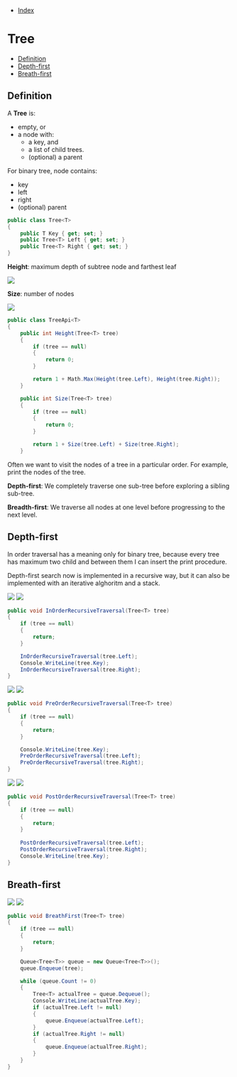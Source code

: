 * [Index](https://github.com/KiraDiShira/AlgorithmsAndDataStructures/blob/master/README.md#project-title)

# Tree

* [Definition](#definition)
* [Depth-first](#depth-first)
* [Breath-first](#breath-first)

## Definition

A **Tree** is:

* empty, or
* a node with:
  * a key, and
  * a list of child trees.
  * (optional) a parent
  
For binary tree, node contains:
* key
* left
* right
* (optional) parent

```c#
public class Tree<T>
{
    public T Key { get; set; }
    public Tree<T> Left { get; set; }
    public Tree<T> Right { get; set; }
}
```


**Height**: maximum depth of subtree node and farthest leaf

<img src="https://github.com/KiraDiShira/AlgorithmsAndDataStructures/blob/master/RepoFiles/Tree/Images/tree1.PNG" />

**Size**: number of nodes

<img src="https://github.com/KiraDiShira/AlgorithmsAndDataStructures/blob/master/RepoFiles/Tree/Images/tree2.PNG" />

```c#
public class TreeApi<T>
{
    public int Height(Tree<T> tree)
    {
        if (tree == null)
        {
            return 0;
        }

        return 1 + Math.Max(Height(tree.Left), Height(tree.Right));
    }

    public int Size(Tree<T> tree)
    {
        if (tree == null)
        {
            return 0;
        }

        return 1 + Size(tree.Left) + Size(tree.Right);
    }
```

Often we want to visit the nodes of a tree in a particular order. For example, print the nodes of the tree.

**Depth-first**: We completely traverse one sub-tree before exploring a sibling sub-tree.

**Breadth-first**: We traverse all nodes at one level before progressing to the next level.

## Depth-first

In order traversal has a meaning only for binary tree, because every tree has maximum two child and between them I can insert the print procedure.

Depth-first search now is implemented in a recursive way, but it can also be implemented with an iterative alghoritm and a stack.

<img src="https://github.com/KiraDiShira/AlgorithmsAndDataStructures/blob/master/RepoFiles/Tree/Images/tree3.PNG" />
<img src="https://github.com/KiraDiShira/AlgorithmsAndDataStructures/blob/master/RepoFiles/Tree/Images/tree4.PNG" />

```c#
public void InOrderRecursiveTraversal(Tree<T> tree)
{
    if (tree == null)
    {
        return;
    }

    InOrderRecursiveTraversal(tree.Left);
    Console.WriteLine(tree.Key);
    InOrderRecursiveTraversal(tree.Right);
}
```

<img src="https://github.com/KiraDiShira/AlgorithmsAndDataStructures/blob/master/RepoFiles/Tree/Images/tree5.PNG" />
<img src="https://github.com/KiraDiShira/AlgorithmsAndDataStructures/blob/master/RepoFiles/Tree/Images/tree6.PNG" />

```c#
public void PreOrderRecursiveTraversal(Tree<T> tree)
{
    if (tree == null)
    {
        return;
    }

    Console.WriteLine(tree.Key);
    PreOrderRecursiveTraversal(tree.Left);
    PreOrderRecursiveTraversal(tree.Right);
}
```

<img src="https://github.com/KiraDiShira/AlgorithmsAndDataStructures/blob/master/RepoFiles/Tree/Images/tree7.PNG" />
<img src="https://github.com/KiraDiShira/AlgorithmsAndDataStructures/blob/master/RepoFiles/Tree/Images/tree8.PNG" />

```c#
public void PostOrderRecursiveTraversal(Tree<T> tree)
{
    if (tree == null)
    {
        return;
    }
    
    PostOrderRecursiveTraversal(tree.Left);
    PostOrderRecursiveTraversal(tree.Right);
    Console.WriteLine(tree.Key);
}
```

## Breath-first

<img src="https://github.com/KiraDiShira/AlgorithmsAndDataStructures/blob/master/RepoFiles/Tree/Images/tree9.PNG" />
<img src="https://github.com/KiraDiShira/AlgorithmsAndDataStructures/blob/master/RepoFiles/Tree/Images/tree10.PNG" />

```c#
public void BreathFirst(Tree<T> tree)
{
    if (tree == null)
    {
        return;
    }

    Queue<Tree<T>> queue = new Queue<Tree<T>>();
    queue.Enqueue(tree);

    while (queue.Count != 0)
    {
        Tree<T> actualTree = queue.Dequeue();
        Console.WriteLine(actualTree.Key);
        if (actualTree.Left != null)
        {
            queue.Enqueue(actualTree.Left);
        }
        if (actualTree.Right != null)
        {
            queue.Enqueue(actualTree.Right);
        }
    }
}
```
